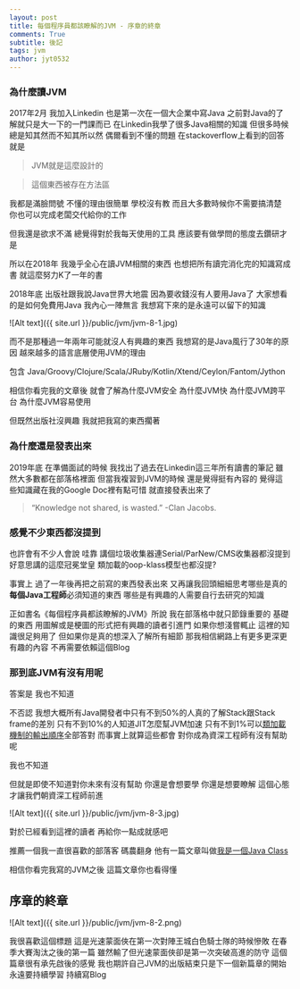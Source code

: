 ```yaml
---
layout: post
title: 每個程序員都該瞭解的JVM - 序章的終章
comments: True 
subtitle: 後記
tags: jvm
author: jyt0532
---
```


### 為什麼讀JVM

2017年2月 我加入Linkedin 也是第一次在一個大企業中寫Java 之前對Java的了解就只是大一下的一門課而已 在Linkedin我學了很多Java相關的知識 但很多時候總是知其然而不知其所以然 
偶爾看到不懂的問題 在stackoverflow上看到的回答就是

> JVM就是這麼設計的

> 這個東西被存在方法區

我都是滿臉問號 不懂的理由很簡單 學校沒有教 而且大多數時候你不需要搞清楚 你也可以完成老闆交代給你的工作

但我還是欲求不滿 總覺得對於我每天使用的工具 應該要有做學問的態度去鑽研才是

所以在2018年 我幾乎全心在讀JVM相關的東西 也想把所有讀完消化完的知識寫成書 就這麼努力K了一年的書

2018年底 出版社跟我說Java世界大地震 因為要收錢沒有人要用Java了 大家想看的是如何免費用Java 我內心一陣無言 我想寫下來的是永遠可以留下的知識 

![Alt text]({{ site.url }}/public/jvm/jvm-8-1.jpg)

而不是那種過一年兩年可能就沒人有興趣的東西 我想寫的是Java風行了30年的原因 越來越多的語言底層使用JVM的理由 

包含 Java/Groovy/Clojure/Scala/JRuby/Kotlin/Xtend/Ceylon/Fantom/Jython

相信你看完我的文章後 就會了解為什麼JVM安全 為什麼JVM快 為什麼JVM跨平台 為什麼JVM容易使用

但既然出版社沒興趣 我就把我寫的東西擱著

### 為什麼還是發表出來

2019年底 在準備面試的時候 我找出了過去在Linkedin這三年所有讀書的筆記 雖然大多數都在部落格裡面 但當我複習到JVM的時候 還是覺得挺有內容的 覺得這些知識藏在我的Google Doc裡有點可惜 就直接發表出來了 

> “Knowledge not shared, is wasted.” -Clan Jacobs.

### 感覺不少東西都沒提到

也許會有不少人會說 哇靠 講個垃圾收集器連Serial/ParNew/CMS收集器都沒提到 好意思講的這麼冠冕堂皇 類加載的oop-klass模型也都沒提? 

事實上 過了一年後再把之前寫的東西發表出來 又再讓我回頭細細思考哪些是真的**每個Java工程師**必須知道的東西 哪些是有興趣的人需要自行去研究的知識 

正如書名《每個程序員都該瞭解的JVM》所說 我在部落格中就只節錄重要的 基礎的東西 用圖解或是梗圖的形式把有興趣的讀者引進門 如果你想淺嘗輒止 這裡的知識很足夠用了 但如果你是真的想深入了解所有細節 那我相信網路上有更多更深更有趣的內容 不再需要依賴這個Blog

### 那到底JVM有沒有用呢

答案是 我也不知道

不否認 我想大概所有Java開發者中只有不到50%的人真的了解Stack跟Stack frame的差別 只有不到10%的人知道JIT怎麼幫JVM加速 只有不到1%可以[類加載機制的輸出順序](/2020/03/02/jvm-class-loader/)全部答對 而事實上就算這些都會 對你成為資深工程師有沒有幫助呢

我也不知道

但就是即使不知道對你未來有沒有幫助 你還是會想要學 你還是想要瞭解 這個心態才讓我們朝資深工程師前進

![Alt text]({{ site.url }}/public/jvm/jvm-8-3.jpg)

對於已經看到這裡的讀者 再給你一點成就感吧

推薦一個我一直很喜歡的部落客 碼農翻身 他有一篇文章叫做[我是一個Java Class](https://mp.weixin.qq.com/s?__biz=MzAxOTc0NzExNg==&mid=416976590&idx=1&sn=22823ada76d8cfd26a43e8d3a7b7a60e) 

相信你看完我寫的JVM之後 這篇文章你也看得懂


## 序章的終章

![Alt text]({{ site.url }}/public/jvm/jvm-8-2.png)

我很喜歡這個標題 這是光速蒙面俠在第一次對陣王城白色騎士隊的時候慘敗 在春季大賽淘汰之後的第一篇 雖然輸了但光速蒙面俠卻是第一次突破高進的防守 這個篇章很有承先啟後的感覺 我也期許自己JVM的出版結束只是下一個新篇章的開始 永遠要持續學習 持續寫Blog
